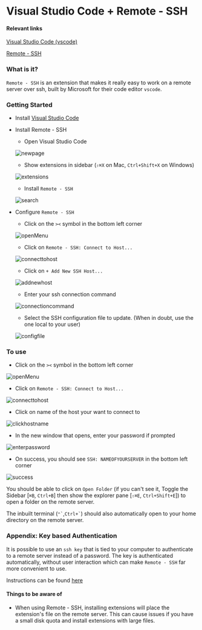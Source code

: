 # Visual Studio Code + Remote - SSH

#### Relevant links

[Visual Studio Code (vscode)](https://code.visualstudio.com/docs)

[Remote - SSH](https://marketplace.visualstudio.com/items?itemName=ms-vscode-remote.remote-ssh)

### What is it?

`Remote - SSH` is an extension that makes it really easy to work on a remote server over ssh, built by Microsoft for their code editor `vscode`.

### Getting Started

 * Install [Visual Studio Code](https://code.visualstudio.com/download)
 * Install Remote - SSH
   * Open Visual Studio Code
    
    ![newpage](assets/vscode-newwindow.png)

   * Show extensions in sidebar (`⇧⌘X` on Mac, `Ctrl+Shift+X` on Windows)
    
    ![extensions](assets/vscode-extensionbar.png)

   * Install `Remote - SSH`
    
    ![search](assets/vscode-installremotessh.png)

 * Configure `Remote - SSH`
   * Click on the `><` symbol in the bottom left corner
    
    ![openMenu](assets/vscode-openremotemenu.png)

   * Click on `Remote - SSH: Connect to Host...`
    
    ![connecttohost](assets/vscode-connecttohost.png)

   * Click on `+ Add New SSH Host...`
    
    ![addnewhost](assets/vscode-addnewhost.png)

   * Enter your ssh connection command
    
    ![connectioncommand](assets/vscode-connectioncommand.png)

   * Select the SSH configuration file to update. (When in doubt, use the one local to your user)
    
    ![configfile](assets/vscode-selectconfigfile.png)


### To use

 * Click on the `><` symbol in the bottom left corner
  
  ![openMenu](assets/vscode-openremotemenu.png)

 * Click on `Remote - SSH: Connect to Host...`
  
  ![connecttohost](assets/vscode-connecttohost.png)

 * Click on name of the host your want to connect to
  
  ![clickhostname](assets/vscode-selectconfiguredhost.png)

 * In the new window that opens, enter your password if prompted
  
  ![enterpassword](assets/vscode-enterpassword.png)

 * On success, you should see `SSH: NAMEOFYOURSERVER` in the bottom left corner
  
  ![success](assets/vscode-successfulconnection.png)


  You should be able to click on `Open Folder` (if you can't see it, Toggle the Sidebar [`⌘B`, `Ctrl+B`] then show the explorer pane [`⇧⌘E`, `Ctrl+Shift+E`]) to open a folder on the remote server.

  The inbuilt terminal (`` ⌃` ``,`` Ctrl+` ``) should also automatically open to your home directory on the remote server.


### Appendix: Key based Authentication

It is possible to use an `ssh key` that is tied to your computer to authenticate to a remote server instead of a password. The key is authenticated automatically, without user interaction which can make `Remote - SSH` far more convenient to use.

Instructions can be found [here](https://code.visualstudio.com/docs/remote/troubleshooting#_quick-start-ssh-key)


#### Things to be aware of

* When using Remote - SSH, installing extensions will place the extension's file on the remote server. This can cause issues if you have a small disk quota and install extensions with large files.
